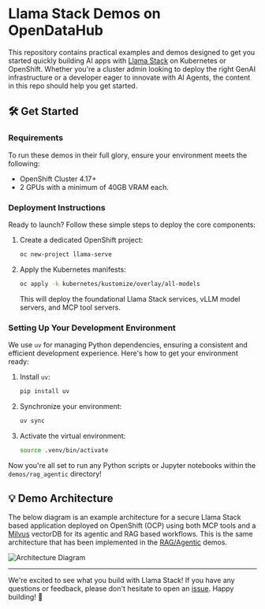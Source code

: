 # Llama Stack Demos on OpenDataHub

This repository contains practical examples and demos designed to get you started quickly building AI apps with [Llama Stack](https://github.com/meta-llama/llama-stack) on Kubernetes or OpenShift. Whether you're a cluster admin looking to deploy the right GenAI infrastructure or a developer eager to innovate with AI Agents, the content in this repo should help you get started. 

## 🛠️ Get Started

### Requirements

To run these demos in their full glory, ensure your environment meets the following:

* OpenShift Cluster 4.17+
* 2 GPUs with a minimum of 40GB VRAM each.

### Deployment Instructions

Ready to launch? Follow these simple steps to deploy the core components:

1.  Create a dedicated OpenShift project:
    ```bash
    oc new-project llama-serve
    ```
2.  Apply the Kubernetes manifests:
    ```bash
    oc apply -k kubernetes/kustomize/overlay/all-models
    ```
    This will deploy the foundational Llama Stack services, vLLM model servers, and MCP tool servers.


### Setting Up Your Development Environment

We use `uv` for managing Python dependencies, ensuring a consistent and efficient development experience. Here's how to get your environment ready:

1.  Install `uv`:
    ```bash
    pip install uv
    ```
2.  Synchronize your environment:
    ```bash
    uv sync
    ```
3.  Activate the virtual environment:
    ```bash
    source .venv/bin/activate
    ```

Now you're all set to run any Python scripts or Jupyter notebooks within the `demos/rag_agentic` directory!

## 💡 Demo Architecture
The below diagram is an example architecture for a secure Llama Stack based application deployed on OpenShift (OCP) using both MCP tools and a [Milvus](https://milvus.io/) vectorDB for its agentic and RAG based workflows. This is the same architecture that has been implemented in the [RAG/Agentic](./demos/rag_agentic/) demos.

![Architecture Diagram](./images/architecture-diagram.jpg)

---

We're excited to see what you build with Llama Stack! If you have any questions or feedback, please don't hesitate to open an [issue](https://github.com/opendatahub-io/llama-stack-demos/issues). Happy building! 🎉
